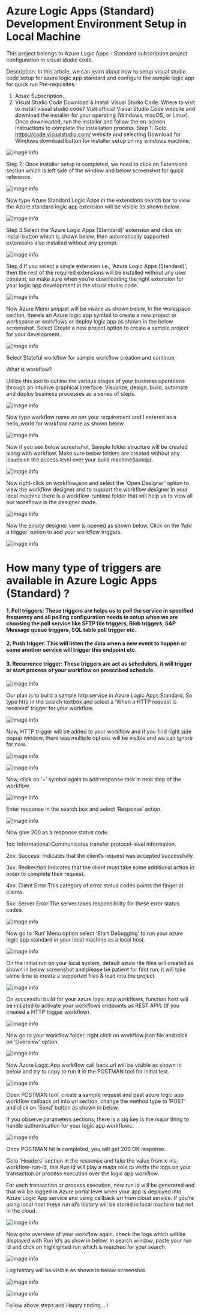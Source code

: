 # Azure Logic Apps (Standard) Development Environment Setup in Local Machine
This project belongs to Azure Logic Apps - Standard subscription project configuration in visual studio code. 


Description: In this article, we can learn about how to setup visual studio code setup for azure logic app standard and configure the sample logic app for quick run
Pre-requisites:
1.	Azure Subscription.
2.	Visual Studio Code
Download & Install Visual Studio Code:
Where to visit to install visual studio code?
Visit official Visual Studio Code website and download the installer for your operating (Windows, macOS, or Linux). Once downloaded, run the installer and follow the on-screen instructions to complete the installation process.
Step 1: Goto https://code.visualstudio.com/ website and selecting Download for Windows download button for installer setup on my windows machine.

![image info](./Images/1.png)


Step 2: Once installer setup is completed, we need to click on Extensions section which is left side of the window and below screenshot for quick reference.


![image info](./Images/2.png)


Now type Azure Standard Logic Apps in the extensions search bar to view the Azure standard logic app extension will be visible as shown below.

![image info](./Images/3.png)

Step 3.Select the ‘Azure Logic Apps (Standard)’ extension and click on install button which is shown below, then automatically supported extensions also installed without any prompt.

![image info](./Images/4.png)

Step 4.If you select a single extension i.e., ‘Azure Logic Apps (Standard)’, then the rest of the required extensions will be installed without any user consent, so make sure when you’re downloading the right extension for your logic app development in the visual studio code.

![image info](./Images/C.png)


Now Azure Menu snippet will be visible as shown below, In the workspace section, thereis an Azure logic app symbol to create a new project or workspace or workflows or deploy logic app as shown in the below screenshot. Select Create a new project option to create a sample project for your development.

![image info](./Images/5.png)

Select Stateful workflow for sample workflow creation and continue,


What is workflow?

Utilize this tool to outline the various stages of your business operations through an intuitive graphical interface. Visualize, design, build, automate and deploy business processes as a series of steps.

![image info](./Images/6.png)

Now type workflow name as per your requirement and I entered as a hello_world for workflow name as shown below.

![image info](./Images/7.png)


Now if you see below screenshot, Sample folder structure will be created along with workflow. Make sure below folders are created without any issues on the access level over your build machine(laptop).


![image info](./Images/8.png)

Now right-click on workflow.json and select the ‘Open Designer’ option to view the workflow designer and to support the workflow designer in your local machine there is a workflow-runtime folder that will help us to view all our workflows in the designer mode.


![image info](./Images/9.png)

Now the empty designer view is opened as shown below, Click on the ‘Add a trigger’ option to add your workflow triggers.

![image info](./Images/10.png)


# How many type of triggers are available in Azure Logic Apps (Standard) ?

#### 1. Poll triggers: These triggers are helps us to poll the service in specified frequency and all polling configuration needs to setup when we are choosing the poll service like SFTP file triggers, Blob triggers, SAP Message queue triggers, SQL table poll trigger etc.

#### 2. Push trigger: This will listen the data when a new event to happen or some another service will trigger this endpoint etc.

#### 3. Recurrence trigger: These triggers are act as schedulers, it will trigger or start process of your workflow on prescribed schedule.


![image info](./Images/11.png)

Our plan is to build a sample http service in Azure Logic Apps Standard, So type http in the search textbox and select a ‘When a HTTP request is received’ trigger for your workflow.

![image info](./Images/12.png)


Now, HTTP trigger will be added to your workflow and if you find right side popup window, there was multiple options will be visible and we can ignore for now.

![image info](./Images/13.png)

![image info](./Images/14.png)

Now, click on ‘+’ symbol again to add response task in next step of the workflow.


![image info](./Images/15.png)



Enter response in the search box and select ‘Response’ action.


![image info](./Images/16.png)

Now give 200 as a response status code.

1xx: Informational:Communicates transfer protocol-level information.

2xx: Success: Indicates that the client’s request was accepted successfully.

3xx: Redirection:Indicates that the client must take some additional action in order to complete their request.

4xx: Client Error:This category of error status codes points the finger at clients.

5xx: Server Error:The server takes responsibility for these error status codes.


![image info](./Images/17.png)

Now go to ‘Run’ Menu option select ‘Start Debugging’ to run your azure logic app standard in your local machine as a local host.

![image info](./Images/18.png)

On the initial run on your local system, default azure rite files will created as shown in below screenshot and please be patient for first run, it will take some time to create a supported files & load into the project.

![image info](./Images/19.png)

On successful build for your azure logic app workflows, function host will be initiated to activate your workflows endpoints as REST API’s (If you created a HTTP trigger workflow).

![image info](./Images/20.png)

Now go to your workflow folder, right click on workflow.json file and click on ‘Overview’ option.


![image info](./Images/21.png)

Now Azure Logic App workflow call back url will be visible as shown in below and try to copy to run it in the POSTMAN tool for initial test.

![image info](./Images/22.png)

Open POSTMAN tool, create a sample request and past azure logic app workflow callback url into url section, change the method type to ‘POST’ and click on ‘Send’ button as shown in below.

If you observe parameters sections, there is a sig key is the major thing to handle authentication for your logic app workflows.

![image info](./Images/23.png)

Once POSTMAN hit is completed, you will get 200 OK response.

Goto ‘Headers’ section in the response and take the value from x-ms-workflow-run-id, this Run id will play a major role to verify the logs on your transaction or process execution over the logic app workflow.

For each transaction or process execution, new run id will be generated and that will be logged in Azure portal level when your app is deployed into Azure Logic App service and using callback url from cloud service. If you’re using local host these run id’s history will be stored in local machine but not in the cloud.

![image info](./Images/25.png)

Now goto overview of your workflow again, check the logs which will be displayed with Run Id’s as show in below. In search window, paste your run id and click on highlighted run which is matched for your search.


![image info](./Images/26.png)

Log history will be visible as shown in below screenshot.

![image info](./Images/27.png)

![image info](./Images/28.png)


Follow above steps and Happy coding....!



